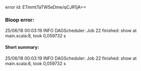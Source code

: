 error id: ETmmt7aTW5eDme/qCJR1jA==
### Bloop error:

25/06/18 00:03:19 INFO DAGScheduler: Job 22 finished: show at main.scala:8, took 0,059732 s
#### Short summary: 

25/06/18 00:03:19 INFO DAGScheduler: Job 22 finished: show at main.scala:8, took 0,059732 s